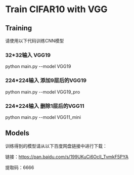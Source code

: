 # Train CIFAR10 with VGG

## Training
请使用以下代码训练CNN模型          

### 32*32输入 VGG19
python main.py --model VGG19                            

### 224*224输入 添加9层后的VGG19
python main.py --model VGG19_pro

### 224*224输入 删除1层后的VGG11
python main.py --model VGG11_mini

## Models
训练得到的模型请从以下百度网盘链接中进行下载：

链接：https://pan.baidu.com/s/199UKuCi6OcIl_TvmkF5PYA 

提取码：6666 

